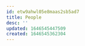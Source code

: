 ```yaml
---
id: etw9ahwl05e8maas2sb5ad7
title: People
desc: ''
updated: 1646545447509
created: 1646545362304
---
```


